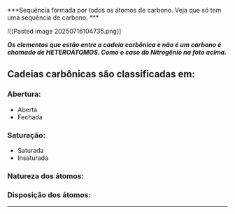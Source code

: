 ***Sequência formada por todos os átomos de carbono. Veja que só tem uma sequência de carbono. *** 

![[Pasted image 20250716104735.png]]

***Os elementos que estão entre a cadeia carbônica e não é um carbono é chamado de HETEROÁTOMOS. Como o caso do Nitrogênio na foto acima.***

## Cadeias carbônicas são classificadas em:

### Abertura:
- Aberta
- Fechada

### Saturação:
- Saturada
- Insaturada

### Natureza dos átomos:


### Disposição dos átomos:


---

